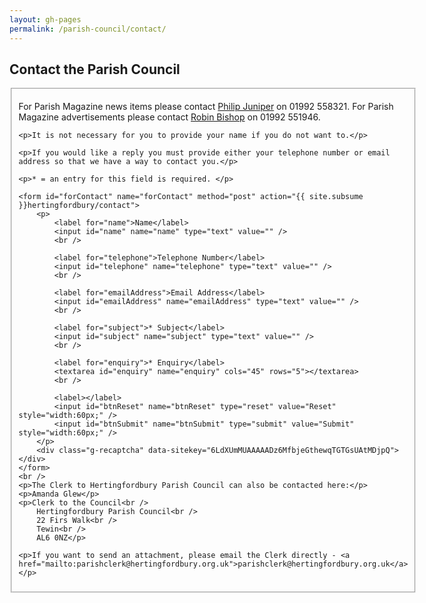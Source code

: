 ```yaml
---
layout: gh-pages
permalink: /parish-council/contact/
---
```


<h2>Contact the Parish Council</h2>

<fieldset>
	<p>For Parish Magazine news items please contact <a href="mailto:kpjuniper@yahoo.co.uk">Philip Juniper</a> on 01992 558321. For Parish Magazine advertisements please contact <a href="mailto:Robinhbishop@gmail.com">Robin Bishop</a> on 01992 551946.</p>

	<p>It is not necessary for you to provide your name if you do not want to.</p>

	<p>If you would like a reply you must provide either your telephone number or email address so that we have a way to contact you.</p>

	<p>* = an entry for this field is required. </p>

	<form id="forContact" name="forContact" method="post" action="{{ site.subsume }}hertingfordbury/contact">
		<p>
			<label for="name">Name</label>
			<input id="name" name="name" type="text" value="" />
			<br />

			<label for="telephone">Telephone Number</label>
			<input id="telephone" name="telephone" type="text" value="" />
			<br />

			<label for="emailAddress">Email Address</label>
			<input id="emailAddress" name="emailAddress" type="text" value="" />
			<br />

			<label for="subject">* Subject</label>
			<input id="subject" name="subject" type="text" value="" />
			<br />

			<label for="enquiry">* Enquiry</label>
			<textarea id="enquiry" name="enquiry" cols="45" rows="5"></textarea>
			<br />

			<label></label>
			<input id="btnReset" name="btnReset" type="reset" value="Reset" style="width:60px;" />
			<input id="btnSubmit" name="btnSubmit" type="submit" value="Submit" style="width:60px;" />
		</p>
		<div class="g-recaptcha" data-sitekey="6LdXUmMUAAAAADz6MfbjeGthewqTGTGsUAtMDjpQ"></div>
	</form>
	<br />
	<p>The Clerk to Hertingfordbury Parish Council can also be contacted here:</p>
	<p>Amanda Glew</p>
	<p>Clerk to the Council<br />
		Hertingfordbury Parish Council<br />
		22 Firs Walk<br />
		Tewin<br />
		AL6 0NZ</p>

	<p>If you want to send an attachment, please email the Clerk directly - <a href="mailto:parishclerk@hertingfordbury.org.uk">parishclerk@hertingfordbury.org.uk</a></p>
</fieldset>
